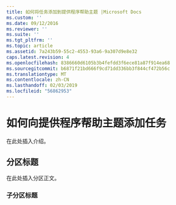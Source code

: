 ```yaml
---
title: 如何将任务添加到提供程序帮助主题 |Microsoft Docs
ms.custom: ''
ms.date: 09/12/2016
ms.reviewer: ''
ms.suite: ''
ms.tgt_pltfrm: ''
ms.topic: article
ms.assetid: 7a243b59-55c2-4553-93a6-9a307d9e8e32
caps.latest.revision: 4
ms.openlocfilehash: 8386660d6105b3b4fefdd3f6ece81a87f914ea68
ms.sourcegitcommit: b6871f21bd666f9cd71dd336bb3f844cf472b56c
ms.translationtype: MT
ms.contentlocale: zh-CN
ms.lasthandoff: 02/03/2019
ms.locfileid: "56862953"
---
```

# <a name="how-to-add-tasks-to-a-provider-help-topic"></a>如何向提供程序帮助主题添加任务

在此处插入介绍。

## <a name="section-heading"></a>分区标题

 在此处插入分区正文。

### <a name="subsection-heading"></a>子分区标题
